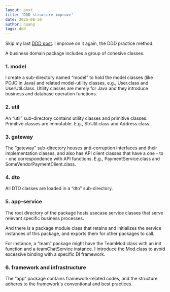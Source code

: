 ```yaml
---
layout: post
title: 'DDD structure improve'
date: 2025-08-30
author: huang
tags: ddd
---
```


Skip my last [DDD post](https://hwh008.github.io/2024/09/29/ddd-code-structure.html). I improve on it again, the DDD practice method.


A business domain package includes a group of cohesive classes.

### 1. model

I create a sub-directory named “model” to hold the model classes (like POJO in Java) and related model-utility classes, e.g., User.class and UserUtil.class. Utility classes are merely for Java and they introduce business and database operation functions.

### 2. util

An “util” sub-directory contains utility classes and primitive classes. Primitive classes are immutable. E.g., StrUtil.class and Address.class.

### 3. gateway

The “gateway” sub-directory houses anti-corruption interfaces and their implementation classes, and also has API client classes that have a one - to - one correspondence with API functions. E.g., PaymentService.class and SomeVendorPaymentClient.class.

### 4. dto

All DTO classes are loaded in a “dto” sub-directory.

### 5. app-service

The root directory of the package hosts usecase service classes that serve relevant specific business processes.


And there is a package module class that retains and initializes the service instances of this package, and exports them for other packages to call.


For instance, a “team” package might have the TeamMod.class with an init function and a teamChatService instance.
I introduce the Mod.class to avoid excessive binding with a specific DI framework.

### 6. framework and infrastructure

The “app” package contains framework-related codes, and the structure adheres to the framework's conventional and best practices.